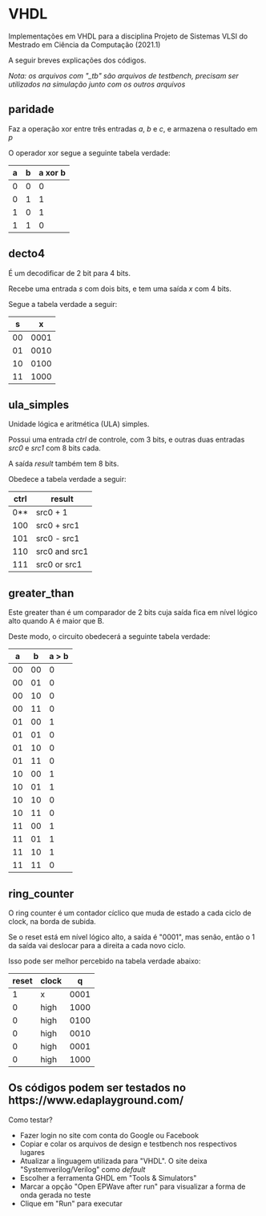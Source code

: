 # VHDL
Implementações em VHDL para a disciplina Projeto de Sistemas VLSI do Mestrado em Ciência da Computação (2021.1)

A seguir breves explicações dos códigos.

*Nota: os arquivos com "_tb" são arquivos de testbench, precisam ser utilizados na simulação junto com os outros arquivos* 

<h2> paridade </h2>

Faz a operação xor entre três entradas *a*, *b* e *c*, e armazena o resultado em *p*

O operador xor segue a seguinte tabela verdade:

| a | b  | a xor b |
| ------ | -------- | ------- |
| 0 | 0 | 0 |
| 0 | 1 | 1 |
| 1 | 0 | 1 |
| 1 | 1 | 0 |

<h2> decto4 </h2>

É um decodificar de 2 bit para 4 bits.

Recebe uma entrada *s* com dois bits, e tem uma saída *x* com 4 bits.

Segue a tabela verdade a seguir:

| s | x  |
| ------------------- | ------------------- |
| 00 | 0001 |
| 01 | 0010 |
| 10 | 0100 |
| 11 | 1000 |

<h2> ula_simples </h2>
  
Unidade lógica e aritmética (ULA) simples.

Possui uma entrada *ctrl* de controle, com 3 bits, e outras duas entradas *src0* e *src1* com 8 bits cada.

A saída *result* também tem 8 bits.

Obedece a tabela verdade a seguir:

| ctrl | result  |
| ------------------- | ------------------- |
| 0** | src0 + 1 |
| 100 | src0 + src1 |
| 101 | src0 - src1 |
| 110 | src0 and src1 |
| 111 | src0 or src1 |

<h2> greater_than </h2>
Este greater than é um comparador de 2 bits cuja saída fica em nível lógico alto quando A é maior que B.

Deste modo, o circuito obedecerá a seguinte tabela verdade: 

| a | b  | a > b |
| ------ | -------- | ------- |
| 00 | 00 | 0 |
| 00 | 01 | 0 |
| 00 | 10 | 0 |
| 00 | 11 | 0 |
| 01 | 00 | 1 |
| 01 | 01 | 0 |
| 01 | 10 | 0 |
| 01 | 11 | 0 |
| 10 | 00 | 1 |
| 10 | 01 | 1 |
| 10 | 10 | 0 |
| 10 | 11 | 0 |
| 11 | 00 | 1 |
| 11 | 01 | 1 |
| 11 | 10 | 1 |
| 11 | 11 | 0 |


<h2> ring_counter </h2>

O ring counter é um contador cíclico que muda de estado a cada ciclo de clock, na borda de subida.

Se o reset está em nível lógico alto, a saída é "0001", mas senão, então o 1 da saída vai deslocar para a direita a cada novo ciclo. 

Isso pode ser melhor percebido na tabela verdade abaixo:

| reset | clock  | q |
| ------ | -------- | ------- |
| 1 | x | 0001 |
| 0 | high | 1000 |
| 0 | high | 0100 |
| 0 | high | 0010 |
| 0 | high | 0001 |
| 0 | high | 1000 |



<h2> Os códigos podem ser testados no https://www.edaplayground.com/ </h2>
  
  Como testar?
  
  - Fazer login no site com conta do Google ou Facebook
  - Copiar e colar os arquivos de design e testbench nos respectivos lugares
  - Atualizar a linguagem utilizada para "VHDL". O site deixa "Systemverilog/Verilog" como *default*
  - Escolher a ferramenta GHDL em "Tools & Simulators"
  - Marcar a opção "Open EPWave after run" para visualizar a forma de onda gerada no teste
  - Clique em "Run" para executar
